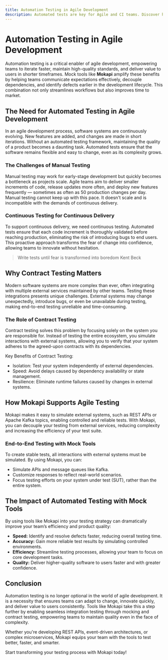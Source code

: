 ```yaml
---
title: Automation Testing in Agile Development
description: Automated tests are key for Agile and CI teams. Discover how Mokapi enables faster, high-quality software development with mocking and testing tools.
---
```

# Automation Testing in Agile Development

Automation testing is a critical enabler of agile development, empowering teams 
to iterate faster, maintain high-quality standards, and deliver value to users 
in shorter timeframes. Mock tools like **Mokapi** amplify these benefits by helping 
teams communicate expectations effectively, decouple dependencies, and identify 
defects earlier in the development lifecycle. This combination not only streamlines 
workflows but also improves time to market.

## The Need for Automated Testing in Agile Development

In an agile development process, software systems are continuously evolving. New 
features are added, and changes are made in short iterations. Without an automated 
testing framework, maintaining the quality of a product becomes a daunting task. 
Automated tests ensure that the software remains flexible and easy to change, even 
as its complexity grows.

### The Challenges of Manual Testing

Manual testing may work for early-stage development but quickly becomes a 
bottleneck as projects scale. Agile teams aim to deliver smaller increments of 
code, release updates more often, and deploy new features frequently — sometimes 
as often as 50 production changes per day. Manual testing cannot keep up with this 
pace. It doesn't scale and is incompatible with the demands of continuous delivery.

### Continuous Testing for Continuous Delivery

To support continuous delivery, we need continuous testing. Automated tests ensure 
that each code increment is thoroughly validated before reaching production, 
eliminating the risk of introducing bugs to end users. This proactive approach 
transforms the fear of change into confidence, allowing teams to innovate without 
hesitation.

> Write tests until fear is transformed into boredom
> <span>Kent Beck</span>

## Why Contract Testing Matters

Modern software systems are more complex than ever, often integrating with multiple 
external services maintained by other teams. Testing these integrations presents 
unique challenges. External systems may change unexpectedly, introduce bugs, or 
even be unavailable during testing, making end-to-end testing unreliable and 
time-consuming.

### The Role of Contract Testing

Contract testing solves this problem by focusing solely on the system you are 
responsible for. Instead of testing the entire ecosystem, you simulate interactions 
with external systems, allowing you to verify that your system adheres to the 
agreed-upon contracts with its dependencies.

Key Benefits of Contract Testing:

- Isolation: Test your system independently of external dependencies.
- Speed: Avoid delays caused by dependency availability or state management.
- Resilience: Eliminate runtime failures caused by changes in external systems.

## How Mokapi Supports Agile Testing

Mokapi makes it easy to simulate external systems, such as REST APIs or 
Apache Kafka topics, enabling controlled and reliable tests. With Mokapi, you 
can decouple your testing from external services, reducing complexity and 
increasing the efficiency of your test suite.

### End-to-End Testing with Mock Tools

To create stable tests, all interactions with external systems must be simulated. 
By using Mokapi, you can:

- Simulate APIs and message queues like Kafka.
- Customize responses to reflect real-world scenarios.
- Focus testing efforts on your system under test (SUT), rather than the entire system.

## The Impact of Automated Testing with Mock Tools

By using tools like Mokapi into your testing strategy can dramatically improve your team’s 
efficiency and product quality:

- **Speed:** Identify and resolve defects faster, reducing overall testing time.
- **Accuracy:** Gain more reliable test results by simulating controlled environments.
- **Efficiency:** Streamline testing processes, allowing your team to focus on core development tasks.
- **Quality:** Deliver higher-quality software to users faster and with greater confidence.

## Conclusion

Automation testing is no longer optional in the world of agile development. It is 
a necessity that ensures teams can adapt to change, innovate quickly, and deliver 
value to users consistently. Tools like Mokapi take this a step further by enabling 
seamless integration testing through mocking and contract testing, empowering teams 
to maintain quality even in the face of complexity.

Whether you're developing REST APIs, event-driven architectures, or complex microservices, Mokapi equips your team with the tools to test better, faster, and smarter.

Start transforming your testing process with Mokapi today!
